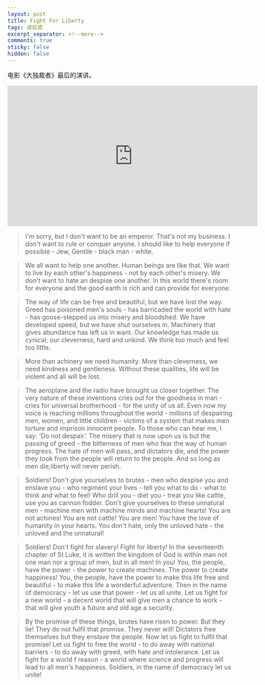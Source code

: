 ```yaml
---
layout: post
title: Fight For Liberty
tags: 读后感
excerpt_separator: <!--more-->
comments: true
sticky: false
hidden: false
---
```


电影《大独裁者》最后的演讲。 <!--more-->

<iframe width="560" height="315" src="https://www.youtube.com/embed/J7GY1Xg6X20" title="YouTube video player" frameborder="0" allow="accelerometer; autoplay; clipboard-write; encrypted-media; gyroscope; picture-in-picture" allowfullscreen></iframe>

>I'm sorry, but I don't want to be an emperor. That's not my business. I don't want to rule or conquer anyone. I should like to help everyone if possible - Jew, Gentile - black man - white.

>We all want to help one another. Human beings are like that. We want to live by each other's happiness - not by each other's misery. We don't want to hate an despise one another. In this world there's room for everyone and the good earth is rich and can provide for everyone.       

>The way of life can be free and beautiful, but we have lost the way. Greed has poisoned men's souls - has barricaded the world with hate - has goose-stepped us into misery and bloodshed. We have developed speed, but we have shut ourselves in. Machinery that gives abundance has left us in want. Our knowledge has made us cynical; our cleverness, hard and unkind. We think too much and feel too little.      

>More than achinery we need humanity. More than cleverness, we need kindness and gentleness. Without these qualities, life will be violent and all will be lost.    

>The aeroplane and the radio have brought us closer together. The very nature of these inventions cries out for the goodness in man - cries for universal brotherhood - for the unity of us all. Even now my voice is reaching millions throughout the world - millions of despairing men, women, and little children - victims of a system that makes men torture and imprison innocent people. To those who can hear me, I say: 'Do not despair.' The misery that is now upon us is but the passing of greed - the bitterness of men who fear the way of human progress. The hate of men will pass, and dictators die, and the power they took from the people will return to the people. And so long as men die,liberty will never perish.      

>Soldiers! Don't give yourselves to brutes - men who despise you and enslave you - who regiment your lives - tell you what to do - what to think and what to feel! Who drill you - diet you - treat you like cattle, use you as cannon fodder. Don't give yourselves to these unnatural men - machine men with machine minds and machine hearts! You are not achines! You are not cattle! You are men! You have the love of humanity in your hearts. You don't hate, only the unloved hate - the unloved and the unnatural!      

>Soldiers! Don't fight for slavery! Fight for liberty! In the seventeenth chapter of St Luke, it is written the kingdom of God is within man not one man nor a group of men, but in all men! In you! You, the people, have the power - the power to create machines. The power to create happiness! You, the people, have the power to make this life free and beautiful - to make this life a wonderful adventure. Then in the name of democracy - let us use that power - let us all unite. Let us fight for a new world - a decent world that will give men a chance to work - that will give youth a future and old age a security.      

>By the promise of these things, brutes have risen to power. But they lie! They do not fulfil that promise. They never will! Dictators free themselves but they enslave the people. Now let us fight to fulfil that promise! Let us fight to free the world - to do away with national barriers - to do away with greed, with hate and intolerance. Let us fight for a world f reason - a world where science and progress will lead to all men's happiness. Soldiers, in the name of democracy let us unite!      
